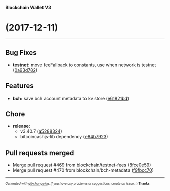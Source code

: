 __Blockchain Wallet V3__

#   (2017-12-11)



---

## Bug Fixes

- **testnet:** move feeFallback to constants, use when network is testnet
  ([0a93d782](https://github.com/blockchain/My-Wallet-V3/commit/0a93d78219cd21363ccbda6913ad122347e35644))


## Features

- **bch:** save bch account metadata to kv store
  ([e61821bd](https://github.com/blockchain/My-Wallet-V3/commit/e61821bd6eaf845c064374ad52fc8e8176dc6ab2))


## Chore

- **release:**
  - v3.40.7
  ([a5288324](https://github.com/blockchain/My-Wallet-V3/commit/a5288324a6561730418fe3ca10bf47aaf3791763))
  - bitcoincashjs-lib dependency
  ([e84b7923](https://github.com/blockchain/My-Wallet-V3/commit/e84b792351f9aa1cbad71049f6d301cc3b967dd2))


## Pull requests merged

- Merge pull request #469 from blockchain/testnet-fees
  ([8fce0e59](https://github.com/blockchain/My-Wallet-V3/commit/8fce0e594b3a44b6e6665f3bd2ceb2b83c99bcfc))
- Merge pull request #470 from blockchain/bch-metadata
  ([f9fbcc70](https://github.com/blockchain/My-Wallet-V3/commit/f9fbcc7014770e75e5a5a3311ee011e9ec19e4bc))



---
<sub><sup>*Generated with [git-changelog](https://github.com/rafinskipg/git-changelog). If you have any problems or suggestions, create an issue.* :) **Thanks** </sub></sup>